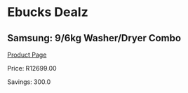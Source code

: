 
# Ebucks Dealz
## Samsung: 9/6kg Washer/Dryer Combo
[Product Page](https://www.ebucks.com/web/shop/productSelected.do?prodId=690390624&catId=714972256)

Price: R12699.00

Savings: 300.0


	